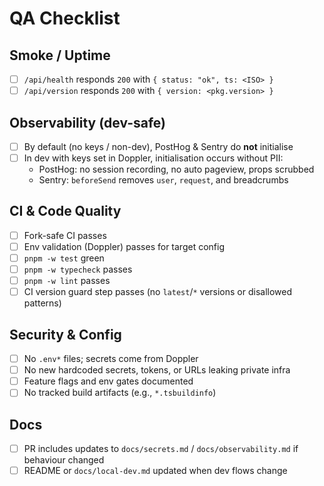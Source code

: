 # QA Checklist

## Smoke / Uptime
- [ ] `/api/health` responds `200` with `{ status: "ok", ts: <ISO> }`
- [ ] `/api/version` responds `200` with `{ version: <pkg.version> }`

## Observability (dev-safe)
- [ ] By default (no keys / non-dev), PostHog & Sentry do **not** initialise
- [ ] In dev with keys set in Doppler, initialisation occurs without PII:
  - PostHog: no session recording, no auto pageview, props scrubbed
  - Sentry: `beforeSend` removes `user`, `request`, and breadcrumbs

## CI & Code Quality
- [ ] Fork-safe CI passes
- [ ] Env validation (Doppler) passes for target config
- [ ] `pnpm -w test` green
- [ ] `pnpm -w typecheck` passes
- [ ] `pnpm -w lint` passes
- [ ] CI version guard step passes (no `latest`/`*` versions or disallowed patterns)

## Security & Config
- [ ] No `.env*` files; secrets come from Doppler
- [ ] No new hardcoded secrets, tokens, or URLs leaking private infra
- [ ] Feature flags and env gates documented
- [ ] No tracked build artifacts (e.g., `*.tsbuildinfo`)

## Docs
- [ ] PR includes updates to `docs/secrets.md` / `docs/observability.md` if behaviour changed
- [ ] README or `docs/local-dev.md` updated when dev flows change
